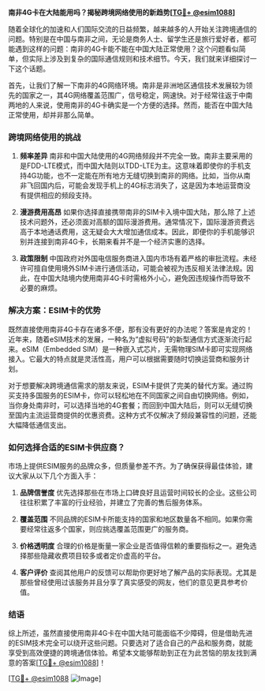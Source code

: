 **南非4G卡在大陆能用吗？揭秘跨境网络使用的新趋势[[TG💪+ @esim1088](https://t.me/s/esim1088)]**

随着全球化的加速和人们国际交流的日益频繁，越来越多的人开始关注跨境通信的问题。特别是在中国与南非之间，无论是商务人士、留学生还是旅行爱好者，都可能遇到这样的问题：南非的4G卡能不能在中国大陆正常使用？这个问题看似简单，但实际上涉及到复杂的国际通信规则和技术细节。今天，我们就来详细探讨一下这个话题。

首先，让我们了解一下南非的4G网络环境。南非是非洲地区通信技术发展较为领先的国家之一，其4G网络覆盖范围广，信号稳定，网速快。对于经常往返于中南两地的人来说，使用南非的4G卡确实是一个方便的选择。然而，能否在中国大陆正常使用，却并非那么简单。

### **跨境网络使用的挑战**

1. **频率差异**
   南非和中国大陆使用的4G网络频段并不完全一致。南非主要采用的是FDD-LTE模式，而中国大陆则以TDD-LTE为主。这意味着即使你的手机支持4G功能，也不一定能在所有地方无缝切换到南非的网络。比如，当你从南非飞回国内后，可能会发现手机上的4G标志消失了，这是因为本地运营商没有提供相应的频段支持。

2. **漫游费用高昂**
   如果你选择直接携带南非的SIM卡入境中国大陆，那么除了上述技术问题外，还必须面对高额的国际漫游费用。通常情况下，国际漫游资费远高于本地通话费用，这无疑会大大增加通信成本。因此，即便你的手机能够识别并连接到南非4G卡，长期来看并不是一个经济实惠的选择。

3. **政策限制**
   中国政府对外国电信服务商进入国内市场有着严格的审批流程。未经许可擅自使用境外SIM卡进行通信活动，可能会被视为违反相关法律法规。因此，在中国大陆境内使用南非4G卡时需格外小心，避免因违规操作而导致不必要的麻烦。

### **解决方案：ESIM卡的优势**

既然直接使用南非4G卡存在诸多不便，那有没有更好的办法呢？答案是肯定的！近年来，随着eSIM技术的发展，一种名为“虚拟号码”的新型通信方式逐渐流行起来。eSIM（Embedded SIM）是一种嵌入式芯片，无需物理SIM卡即可实现网络接入。它最大的特点就是灵活性高，用户可以根据需要随时切换运营商和服务计划。

对于想要解决跨境通信需求的朋友来说，ESIM卡提供了完美的替代方案。通过购买支持多国服务的ESIM卡，你可以轻松地在不同国家之间自由切换网络。例如，当你身处南非时，可以选择当地的4G套餐；而回到中国大陆后，则可以无缝切换至国内主流运营商提供的优惠资费。这种方式不仅解决了频段兼容性的问题，还能大幅降低通信支出。

### **如何选择合适的ESIM卡供应商？**

市场上提供ESIM服务的品牌众多，但质量参差不齐。为了确保获得最佳体验，建议大家从以下几个方面入手：

1. **品牌信誉度**
   优先选择那些在市场上口碑良好且运营时间较长的企业。这些公司往往积累了丰富的行业经验，并建立了完善的售后服务体系。

2. **覆盖范围**
   不同品牌的ESIM卡所能支持的国家和地区数量各不相同。如果你需要经常往返多个国家，则应挑选覆盖范围更广的服务商。

3. **价格透明度**
   合理的价格是衡量一家企业是否值得信赖的重要指标之一。避免选择那些隐藏收费项目较多或者定价虚高的平台。

4. **客户评价**
   查阅其他用户的反馈可以帮助你更好地了解产品的实际表现。尤其是那些曾经使用过该服务并且分享了真实感受的网友，他们的意见更具参考价值。

### **结语**

综上所述，虽然直接使用南非4G卡在中国大陆可能面临不少障碍，但是借助先进的ESIM技术完全可以绕开这些问题。只要选对了适合自己的产品和服务商，就能享受到高效便捷的跨境通信体验。希望本文能够帮助到正在为此苦恼的朋友找到满意的答案[[TG💪+ @esim1088](https://t.me/s/esim1088)]！

[[TG💪+ @esim1088](https://t.me/s/esim1088) ![Image](https://i.postimg.cc/4NQfJmqS/Snipaste-2025-05-13-00-14-12.png)]